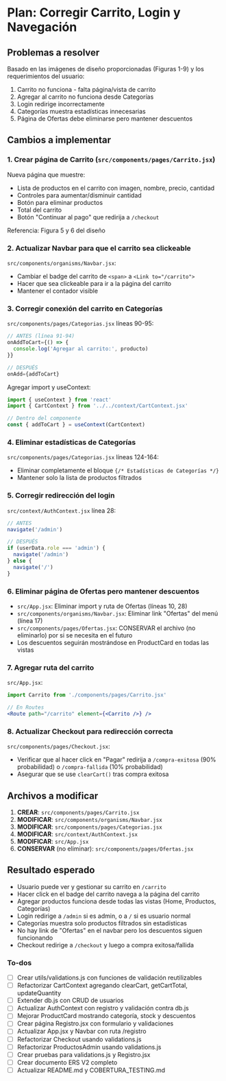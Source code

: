 <!-- a646e05c-3ab8-473d-9464-148208a1733d e884c8b9-6765-4ea4-8b01-0f3dfcdcd51b -->
# Plan: Corregir Carrito, Login y Navegación

## Problemas a resolver

Basado en las imágenes de diseño proporcionadas (Figuras 1-9) y los requerimientos del usuario:

1. Carrito no funciona - falta página/vista de carrito
2. Agregar al carrito no funciona desde Categorías
3. Login redirige incorrectamente
4. Categorías muestra estadísticas innecesarias
5. Página de Ofertas debe eliminarse pero mantener descuentos

## Cambios a implementar

### 1. Crear página de Carrito (`src/components/pages/Carrito.jsx`)

Nueva página que muestre:

- Lista de productos en el carrito con imagen, nombre, precio, cantidad
- Controles para aumentar/disminuir cantidad
- Botón para eliminar productos
- Total del carrito
- Botón "Continuar al pago" que redirija a `/checkout`

Referencia: Figura 5 y 6 del diseño

### 2. Actualizar Navbar para que el carrito sea clickeable

`src/components/organisms/Navbar.jsx`:

- Cambiar el badge del carrito de `<span>` a `<Link to="/carrito">`
- Hacer que sea clickeable para ir a la página del carrito
- Mantener el contador visible

### 3. Corregir conexión del carrito en Categorías

`src/components/pages/Categorias.jsx` líneas 90-95:

```jsx
// ANTES (línea 91-94)
onAddToCart={() => {
  console.log('Agregar al carrito:', producto)
}}

// DESPUÉS
onAdd={addToCart}
```

Agregar import y useContext:

```jsx
import { useContext } from 'react'
import { CartContext } from '../../context/CartContext.jsx'

// Dentro del componente
const { addToCart } = useContext(CartContext)
```

### 4. Eliminar estadísticas de Categorías

`src/components/pages/Categorias.jsx` líneas 124-164:

- Eliminar completamente el bloque `{/* Estadísticas de Categorías */}`
- Mantener solo la lista de productos filtrados

### 5. Corregir redirección del login

`src/context/AuthContext.jsx` línea 28:

```jsx
// ANTES
navigate('/admin')

// DESPUÉS
if (userData.role === 'admin') {
  navigate('/admin')
} else {
  navigate('/')
}
```

### 6. Eliminar página de Ofertas pero mantener descuentos

- `src/App.jsx`: Eliminar import y ruta de Ofertas (líneas 10, 28)
- `src/components/organisms/Navbar.jsx`: Eliminar link "Ofertas" del menú (línea 17)
- `src/components/pages/Ofertas.jsx`: CONSERVAR el archivo (no eliminarlo) por si se necesita en el futuro
- Los descuentos seguirán mostrándose en ProductCard en todas las vistas

### 7. Agregar ruta del carrito

`src/App.jsx`:

```jsx
import Carrito from './components/pages/Carrito.jsx'

// En Routes
<Route path="/carrito" element={<Carrito />} />
```

### 8. Actualizar Checkout para redirección correcta

`src/components/pages/Checkout.jsx`:

- Verificar que al hacer click en "Pagar" redirija a `/compra-exitosa` (90% probabilidad) o `/compra-fallida` (10% probabilidad)
- Asegurar que se use `clearCart()` tras compra exitosa

## Archivos a modificar

1. **CREAR**: `src/components/pages/Carrito.jsx`
2. **MODIFICAR**: `src/components/organisms/Navbar.jsx`
3. **MODIFICAR**: `src/components/pages/Categorias.jsx`
4. **MODIFICAR**: `src/context/AuthContext.jsx`
5. **MODIFICAR**: `src/App.jsx`
6. **CONSERVAR** (no eliminar): `src/components/pages/Ofertas.jsx`

## Resultado esperado

- Usuario puede ver y gestionar su carrito en `/carrito`
- Hacer click en el badge del carrito navega a la página del carrito
- Agregar productos funciona desde todas las vistas (Home, Productos, Categorías)
- Login redirige a `/admin` si es admin, o a `/` si es usuario normal
- Categorías muestra solo productos filtrados sin estadísticas
- No hay link de "Ofertas" en el navbar pero los descuentos siguen funcionando
- Checkout redirige a `/checkout` y luego a compra exitosa/fallida

### To-dos

- [ ] Crear utils/validations.js con funciones de validación reutilizables
- [ ] Refactorizar CartContext agregando clearCart, getCartTotal, updateQuantity
- [ ] Extender db.js con CRUD de usuarios
- [ ] Actualizar AuthContext con registro y validación contra db.js
- [ ] Mejorar ProductCard mostrando categoría, stock y descuentos
- [ ] Crear página Registro.jsx con formulario y validaciones
- [ ] Actualizar App.jsx y Navbar con ruta /registro
- [ ] Refactorizar Checkout usando validations.js
- [ ] Refactorizar ProductosAdmin usando validations.js
- [ ] Crear pruebas para validations.js y Registro.jsx
- [ ] Crear documento ERS V2 completo
- [ ] Actualizar README.md y COBERTURA_TESTING.md